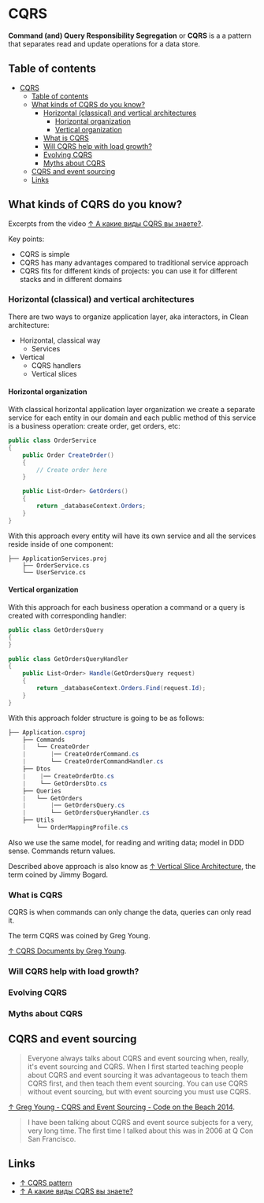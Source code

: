 # CQRS

**Command (and) Query Responsibility Segregation** or **CQRS** is a  a pattern that separates read and update operations for a data store.

## Table of contents

- [CQRS](#cqrs)
  - [Table of contents](#table-of-contents)
  - [What kinds of CQRS do you know?](#what-kinds-of-cqrs-do-you-know)
    - [Horizontal (classical) and vertical architectures](#horizontal-classical-and-vertical-architectures)
      - [Horizontal organization](#horizontal-organization)
      - [Vertical organization](#vertical-organization)
    - [What is CQRS](#what-is-cqrs)
    - [Will CQRS help with load growth?](#will-cqrs-help-with-load-growth)
    - [Evolving CQRS](#evolving-cqrs)
    - [Myths about CQRS](#myths-about-cqrs)
  - [CQRS and event sourcing](#cqrs-and-event-sourcing)
  - [Links](#links)

## What kinds of CQRS do you know?

Excerpts from the video [↑ А какие виды CQRS вы знаете?](https://www.youtube.com/watch?v=TnS6PwxHcLg).

Key points:

- CQRS is simple
- CQRS has many advantages compared to traditional service approach
- CQRS fits for different kinds of projects: you can use it for different stacks and in different domains

### Horizontal (classical) and vertical architectures

There are two ways to organize application layer, aka interactors, in Clean architecture:

- Horizontal, classical way
  - Services
- Vertical
  - CQRS handlers
  - Vertical slices

#### Horizontal organization

With classical horizontal application layer organization we create a separate service for each entity in our domain and each public method of this service is a business operation: create order, get orders, etc:

```csharp
public class OrderService
{
    public Order CreateOrder()
    {
        // Create order here
    }

    public List<Order> GetOrders()
    {
        return _databaseContext.Orders;
    }
}
```

With this approach every entity will have its own service and all the services reside inside of one component:

```text
├── ApplicationServices.proj
    ├── OrderService.cs
    └── UserService.cs
```

#### Vertical organization

With this approach for each business operation a command or a query is created with corresponding handler:

```csharp
public class GetOrdersQuery
{    
}

public class GetOrdersQueryHandler
{
    public List<Order> Handle(GetOrdersQuery request)
    {
        return _databaseContext.Orders.Find(request.Id);
    }
}
```

With this approach folder structure is going to be as follows:

```csharp
├── Application.csproj
    ├── Commands
    |   └── CreateOrder
    |       |── CreateOrderCommand.cs
    |       └── CreateOrderCommandHandler.cs
    ├── Dtos
    |    |── CreateOrderDto.cs
    |    └── GetOrdersDto.cs
    ├── Queries
    |   └── GetOrders
    |       |── GetOrdersQuery.cs
    |       └── GetOrdersQueryHandler.cs
    ├── Utils
        └── OrderMappingProfile.cs
```

Also we use the same model, for reading and writing data; model in DDD sense. Commands return values.

Described above approach is also know as [↑ Vertical Slice Architecture](https://jimmybogard.com/vertical-slice-architecture), the term coined by Jimmy Bogard.

### What is CQRS

CQRS is when commands can only change the data, queries can only read it.

The term CQRS was coined by Greg Young.

[↑ CQRS Documents by Greg Young](https://cqrs.files.wordpress.com/2010/11/cqrs_documents.pdf).

### Will CQRS help with load growth?

### Evolving CQRS

### Myths about CQRS

## CQRS and event sourcing

> Everyone always talks about CQRS and event sourcing when, really, it's event sourcing and CQRS. When I first started teaching people about CQRS and event sourcing it was advantageous to teach them CQRS first, and then teach them event sourcing. You can use CQRS without event sourcing, but with event sourcing you must use CQRS.

[↑ Greg Young - CQRS and Event Sourcing - Code on the Beach 2014](https://youtu.be/JHGkaShoyNs?t=60).

> I have been talking about CQRS and event source subjects for a very, very long time. The first time I talked about this was in 2006 at Q Con San Francisco.

## Links

- [↑ CQRS pattern](https://learn.microsoft.com/en-us/azure/architecture/patterns/cqrs)
- [↑ А какие виды CQRS вы знаете?](https://www.youtube.com/watch?v=TnS6PwxHcLg)
